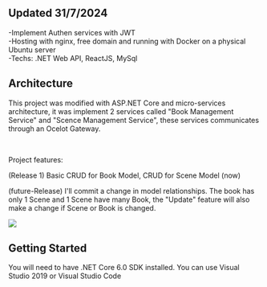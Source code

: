 ## Updated 31/7/2024
-Implement Authen services with JWT <br>
-Hosting with nginx, free domain and running with Docker on a physical Ubuntu server <br>
-Techs: .NET Web API, ReactJS, MySql

## Architecture
<p>This project was modified with ASP.NET Core and micro-services architecture, it was implement 2 services called "Book Management Service" and "Scence Management Service", these services communicates through an Ocelot Gateway.</p>
<br>
<p>Project features:</p>
<p>(Release 1) Basic CRUD for Book Model, CRUD for Scene Model (now)</p>
<p>(future-Release) I'll commit a change in model relationships. The book has only 1 Scene and 1 Scene have many Book, the "Update" feature will also make a change if Scene or Book is changed.</p>
<img src="https://github.com/BeginLearnCoding/BookWebAPI/assets/64021765/c33e944b-48f3-4a51-90b6-e7b29c12c6f7"/>

## Getting Started
<p>You will need to have .NET Core 6.0 SDK installed. You can use Visual Studio 2019 or Visual Studio Code</p>
